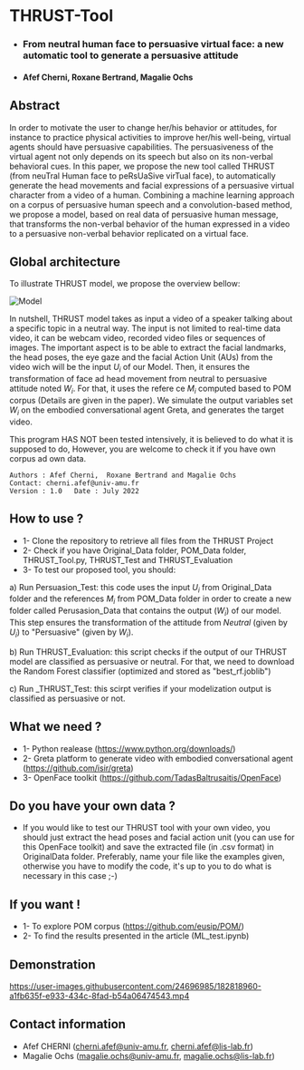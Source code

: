 # THRUST-Tool

* ### From neutral human face to persuasive virtual face: a new automatic tool to generate a persuasive attitude
* #### Afef Cherni, Roxane Bertrand, Magalie Ochs


## Abstract
In order to motivate the user to change her/his behavior or attitudes, for instance to practice physical activities to improve her/his well-being, virtual agents should have persuasive capabilities.
The persuasiveness of the virtual agent not only depends on its speech but also on its non-verbal behavioral cues. In this paper, we propose the new tool called THRUST (from neuTral Human face to peRsUaSive virTual face), to automatically generate the head movements and facial expressions of a persuasive virtual character from a video of a human. Combining a machine learning approach on a corpus of persuasive human speech and a convolution-based
method, we propose a model, based on real data of persuasive human message, that transforms the non-verbal behavior of the human expressed in a video to a persuasive non-verbal behavior replicated on a virtual face. 

## Global architecture 
To illustrate THRUST model, we propose the overview bellow:

![Model](https://user-images.githubusercontent.com/24696985/181495525-b33a34fd-f8cc-492f-9c3f-a804bda51ed1.PNG)

In nutshell, THRUST model takes as input a video of a  speaker talking  about a specific topic in a neutral way. The input is not limited to real-time data video, it can be webcam video, recorded video files or sequences of images. The important aspect is  to be able to extract the facial landmarks, the  head poses, the eye gaze and the facial Action Unit (AUs) from the video wich will be the input $U_i$ of our Model. Then, it ensures the transformation of face ad head movement from neutral to persuasive attitude noted $W_i$. For that, it uses the refere ce $M_i$ computed based to POM corpus (Details are given in the paper).
We simulate the output variables set $W_i$ on the embodied conversational agent Greta, and generates the target video.


This program HAS NOT been tested intensively, it is believed to do what it is supposed to do, However, you are welcome to check it if you have own corpus ad own data.


    Authors : Afef Cherni,  Roxane Bertrand and Magalie Ochs 
    Contact: cherni.afef@univ-amu.fr
    Version : 1.0   Date : July 2022

## How to use ?
* 1- Clone the repository to retrieve all files from the THRUST Project
* 2- Check if you have Original_Data folder, POM_Data folder, THRUST_Tool.py, THRUST_Test and THRUST_Evaluation
* 3- To test our proposed tool, you should:

a) Run Persuasion_Test: this code uses the input $U_i$ from Original_Data folder and the references $M_i$ from POM_Data folder in order to create a new folder called Perusasion_Data that contains the output ($W_i$) of our model. This step ensures the transformation of the attitude from $Neutral$ (given by $U_i$) to "Persuasive" (given by $W_i$).

b) Run THRUST_Evaluation: this script checks if the output of our THRUST model are classified as persuasive or neutral. For that, we need to download the Random Forest classifier (optimized and stored as "best_rf.joblib") 

c) Run _THRUST_Test: this scirpt verifies if your modelization output is classified as persuasive or not.

## What we need ?
* 1- Python realease (https://www.python.org/downloads/)
* 2- Greta platform to generate video with embodied conversational agent (https://github.com/isir/greta)
* 3- OpenFace toolkit (https://github.com/TadasBaltrusaitis/OpenFace)

## Do you have your own data ?
* If you would like to test our THRUST tool with your own video, you should just extract the head poses and facial action unit (you can use for this OpenFace toolkit) and save the extracted file (in .csv format) in OriginalData folder.
Preferably, name your file like the examples given, otherwise you have to modify the code, it's up to you to do what is necessary in this case ;-)


## If you want !
* 1- To explore POM corpus (https://github.com/eusip/POM/)
* 2- To find the results presented in the article (ML_test.ipynb)

## Demonstration

https://user-images.githubusercontent.com/24696985/182818960-a1fb635f-e933-434c-8fad-b54a06474543.mp4


## Contact information
* Afef CHERNI (cherni.afef@univ-amu.fr, cherni.afef@lis-lab.fr)
* Magalie Ochs (magalie.ochs@univ-amu.fr, magalie.ochs@lis-lab.fr)

